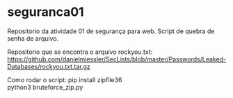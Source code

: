 # seguranca01
Repositorio da atividade 01 de segurança para web. Script de quebra de senha de arquivo.

Repositorio que se encontra o arquivo rockyou.txt: https://github.com/danielmiessler/SecLists/blob/master/Passwords/Leaked-Databases/rockyou.txt.tar.gz

Como rodar o script: 
pip install zipfile36      
python3 bruteforce_zip.py


